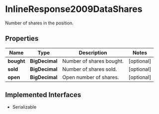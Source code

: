 

# InlineResponse2009DataShares

Number of shares in the position.

## Properties

Name | Type | Description | Notes
------------ | ------------- | ------------- | -------------
**bought** | **BigDecimal** | Number of shares bought. |  [optional]
**sold** | **BigDecimal** | Number of shares sold. |  [optional]
**open** | **BigDecimal** | Open number of shares. |  [optional]


## Implemented Interfaces

* Serializable


